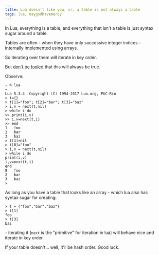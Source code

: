 ```yaml
---
title: Lua doesn't like you, or, a table is not always a table
tags: lua, maygodhavemercy
---
```


In Lua, everything is a table, and everything that isn't a table is just syntax sugar around a table.

Tables are often - when they have only successive integer indices - internally implemented using arrays.

So iterating over them will iterate in key order.

But [don't be fooled](https://www.lua.org/manual/5.3/manual.html#pdf-next) that this will always be true.

Observe:

    ~ % lua                                                                                                                      ~
    Lua 5.3.4  Copyright (C) 1994-2017 Lua.org, PUC-Rio
    > t={}
    > t[1]="foo"; t[2]="bar"; t[3]="baz"
    > i,v = next(t,nil)
    > while i do
    >> print(i,v)
    >> i,v=next(t,i)
    >> end
    1	foo
    2	bar
    3	baz
    > t[1]=nil
    > t[8]="foo"
    > i,v = next(t,nil)
    > while i do
    print(i,v)
    i,v=next(t,i)
    end
    8	foo
    2	bar
    3	baz
    > 

As long as you have a table that looks like an array - which lua also has syntax sugar for creating:

    > t = {"foo","bar","baz"}
    > t[1]
    foo
    > t[3]
    baz

\- iterating it (`next` is the "primitive" for iteration in lua) will behave nice and iterate in key order.

If your table doesn't... well, it'll be hash order. Good luck.
